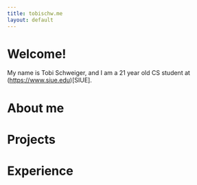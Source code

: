 ```yaml
---
title: tobischw.me
layout: default
---
```


# Welcome!

My name is Tobi Schweiger, and I am a 21 year old CS student at (https://www.siue.edu)[SIUE].

# About me

# Projects

# Experience